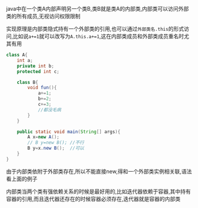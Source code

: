 java中在一个类A内部声明另一个类B,类B就是类A的内部类,内部类可以访问外部类的所有成员,无视访问权限限制

实现原理是内部类隐式持有一个外部类的引用,也可以通过`外部类名.this`的形式访问,比如说`a+=1`就可以改写为`A.this.a+=1`,这在内部类成员和外部类成员重名时尤其有用

```java
class A{
    int a;
    private int b;
    protected int c;

    class B{
        void fun(){
            a+=1;
            b+=2;
            c+=3;
            //都没毛病
        }
    }

    public static void main(String[] args){
        A x=new A();
        // B y=new B(); //不行
        B y=x.new B();  //可以
    }
}
```

由于内部类依附于外部类存在,所以不能直接new,得和一个外部类实例相关联,语法看上面的例子

内部类当两个类有强依赖关系的时候是最好用的,比如迭代器依赖于容器,其中持有容器的引用,而且迭代器还存在的时候容器必须存在,迭代器就是容器的内部类